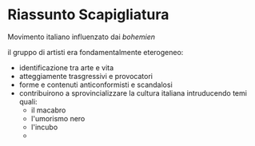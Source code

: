 # Riassunto Scapigliatura

Movimento italiano influenzato dai *bohemien*

il gruppo di artisti era fondamentalmente eterogeneo:
- identificazione tra arte e vita
- atteggiamente trasgressivi e provocatori
- forme e contenuti anticonformisti e scandalosi
- contribuirono a sprovincializzare la cultura italiana intruducendo temi quali:
	- il macabro
	- l'umorismo nero
	- l'incubo
	- 
<!--stackedit_data:
eyJoaXN0b3J5IjpbLTE0NjgxNDUwMTEsMTUyNTcyMjY5OV19
-->
